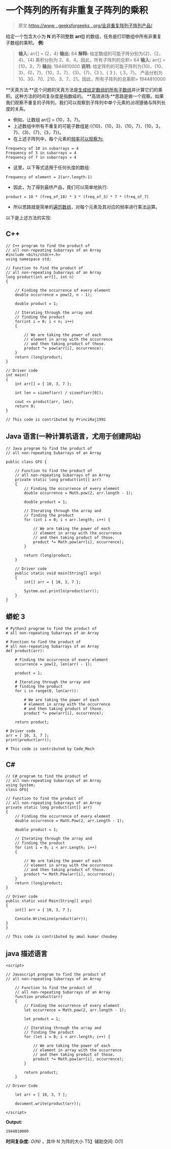 # 一个阵列的所有非重复子阵列的乘积

> 原文:[https://www . geeksforgeeks . org/全非重复阵列子阵列产品/](https://www.geeksforgeeks.org/product-of-all-non-repeating-subarrays-of-an-array/)

给定一个包含大小为 **N** 的不同整数 **arr[]** 的数组，任务是打印数组中所有非重复子数组的乘积。
**例:**

> **输入:** arr[] = {2，4}
> **输出:** 64
> **解释:**
> 给定数组的可能子阵分别为{2}、{2，4}、{4}
> 乘积分别为 2、8、4。因此，所有子阵列的总积= 64
> **输入:** arr[] = {10，3，7}
> **输出:** 1944810000
> **说明:**
> 给定阵列的可能子阵列为{10}、{10，3}、{0，7}、{10，3，7}、{3}、{7}、{3 }、{ 3 }、{ 3，7}。
> 产品分别为 10、30、70、210、3、7、21。因此，所有子阵列的总乘积= 1944810000

**天真方法:**这个问题的天真方法是[生成给定数组的所有子数组](https://www.geeksforgeeks.org/generating-subarrays-using-recursion/)并计算它们的乘积。这种方法的时间复杂度是指数级的。
**高效进场:**思路是做一个观察。如果我们观察不重复的子阵列，我们可以观察到子阵列中单个元素的*出现*遵循与阵列长度的关系。

*   例如，让数组 arr[] = {10，3，7}。
*   上述数组中所有不重复的可能子数组是:{{10}、{10，3}、{10，7}、{10，3，7}、{3}、{7}、{3，7}}。
*   在上述子阵列中，每个元素的[频率可以观察为:](https://www.geeksforgeeks.org/counting-frequencies-of-array-elements/) 

```
Frequency of 10 in subarrays = 4
Frequency of 3 in subarrays = 4
Frequency of 7 in subarrays = 4
```

*   这里，以下等式适用于任何长度的数组:

```
Frequency of element = 2(arr.length-1)
```

*   因此，为了得到最终产品，我们可以简单地执行:

```
product = 10 * (freq_of_10) * 3 * (freq_of_3) * 7 * (freq_of_7)
```

*   所以思路就是简单的[遍历数组](https://www.geeksforgeeks.org/iterating-arrays-java/)，对每个元素及其对应的频率进行乘法运算。

以下是上述方法的实现:

## C++

```
// C++ program to find the product of
// all non-repeating Subarrays of an Array
#include <bits/stdc++.h>
using namespace std;

// Function to find the product of
// all non-repeating Subarrays of an Array
long product(int arr[], int n)
{

    // Finding the occurrence of every element
    double occurrence = pow(2, n - 1);

    double product = 1;

    // Iterating through the array and
    // finding the product
    for(int i = 0; i < n; i++)
    {

        // We are taking the power of each
        // element in array with the occurrence
        // and then taking product of those.
        product *= pow(arr[i], occurrence);
    }
    return (long)product;
}

// Driver code
int main()
{
    int arr[] = { 10, 3, 7 };

    int len = sizeof(arr) / sizeof(arr[0]);

    cout << product(arr, len);
    return 0;
}

// This code is contributed by PrinciRaj1992
```

## Java 语言(一种计算机语言，尤用于创建网站)

```
// Java program to find the product of
// all non-repeating Subarrays of an Array

public class GFG {

    // Function to find the product of
    // all non-repeating Subarrays of an Array
    private static long product(int[] arr)
    {
        // Finding the occurrence of every element
        double occurrence = Math.pow(2, arr.length - 1);

        double product = 1;

        // Iterating through the array and
        // finding the product
        for (int i = 0; i < arr.length; i++) {

            // We are taking the power of each
            // element in array with the occurrence
            // and then taking product of those.
            product *= Math.pow(arr[i], occurrence);
        }

        return (long)product;
    }

    // Driver code
    public static void main(String[] args)
    {
        int[] arr = { 10, 3, 7 };

        System.out.println(product(arr));
    }
}
```

## 蟒蛇 3

```
# Python3 program to find the product of
# all non-repeating Subarrays of an Array

# Function to find the product of
# all non-repeating Subarrays of an Array
def product(arr):

    # Finding the occurrence of every element
    occurrence = pow(2, len(arr) - 1);

    product = 1;

    # Iterating through the array and
    # finding the product
    for i in range(0, len(arr)):

        # We are taking the power of each
        # element in array with the occurrence
        # and then taking product of those.
        product *= pow(arr[i], occurrence);

    return product;

# Driver code
arr = [ 10, 3, 7 ];
print(product(arr));

# This code is contributed by Code_Mech
```

## C#

```
// C# program to find the product of
// all non-repeating Subarrays of an Array
using System;
class GFG{

// Function to find the product of
// all non-repeating Subarrays of an Array
private static long product(int[] arr)
{
    // Finding the occurrence of every element
    double occurrence = Math.Pow(2, arr.Length - 1);

    double product = 1;

    // Iterating through the array and
    // finding the product
    for (int i = 0; i < arr.Length; i++)
    {

        // We are taking the power of each
        // element in array with the occurrence
        // and then taking product of those.
        product *= Math.Pow(arr[i], occurrence);
    }
    return (long)product;
}

// Driver code
public static void Main(String[] args)
{
    int[] arr = { 10, 3, 7 };

    Console.WriteLine(product(arr));
}
}

// This code is contributed by amal kumar choubey
```

## java 描述语言

```
<script>

// Javascript program to find the product of
// all non-repeating Subarrays of an Array

    // Function to find the product of
    // all non-repeating Subarrays of an Array
    function product(arr)
    {
        // Finding the occurrence of every element
        let occurrence = Math.pow(2, arr.length - 1);

        let product = 1;

        // Iterating through the array and
        // finding the product
        for (let i = 0; i < arr.length; i++) {

            // We are taking the power of each
            // element in array with the occurrence
            // and then taking product of those.
            product *= Math.pow(arr[i], occurrence);
        }

        return product;
    }

// Driver Code

    let arr = [ 10, 3, 7 ];

    document.write(product(arr));

</script>
```

**Output:** 

```
1944810000
```

**时间复杂度:** *O(N)* ，其中 N 为阵的大小
T5】辅助空间: O(1)